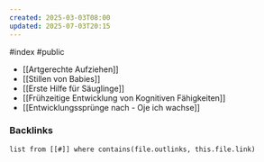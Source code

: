 ```yaml
---
created: 2025-03-03T08:00
updated: 2025-07-03T20:15
---
```

#index #public

- [[Artgerechte Aufziehen]]
- [[Stillen von Babies]]
- [[Erste Hilfe für Säuglinge]]
- [[Frühzeitige Entwicklung von Kognitiven Fähigkeiten]]
- [[Entwicklungssprünge nach - Oje ich wachse]]


### Backlinks
```dataview 
list from [[#]] where contains(file.outlinks, this.file.link)
```

